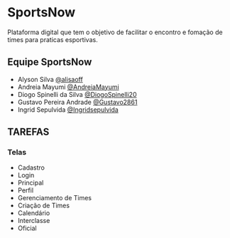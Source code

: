 # SportsNow
Plataforma digital que tem o objetivo de facilitar o encontro e fomação de times para praticas esportivas.
## Equipe SportsNow
- Alyson Silva [@alisaoff](https://github.com/alisaoff)
- Andreia Mayumi [@AndreiaMayumi](https://github.com/AndreiaMayumi)
- Diogo Spinelli da Silva [@DiogoSpinelli20](https://github.com/DiogoSpinelli20) 
- Gustavo Pereira Andrade [@Gustavo2861](https://github.com/Gustavo2861)
- Ingrid Sepulvida [@Ingridsepulvida](https://github.com/Ingridsepulvida)


## TAREFAS

### Telas
- Cadastro
- Login
- Principal
- Perfil
- Gerenciamento de Times
- Criação de Times
- Calendário
- Interclasse
- Oficial
